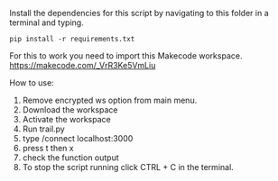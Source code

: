 
Install the dependencies for this script by navigating to this folder in a terminal and typing. 

``` 
pip install -r requirements.txt
```


For this to work you need to import this Makecode workspace. https://makecode.com/_VrR3Ke5VmLiu

How to use:

1. Remove encrypted ws option from main menu. 
2. Download the workspace
3. Activate the workspace
4. Run trail.py
5. type /connect localhost:3000
6. press t then x
7. check the function output
8. To stop the script running click CTRL + C in the terminal. 


